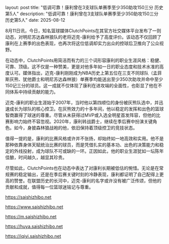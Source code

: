 layout: post title: "低调可靠！康利曾在3支球队单赛季至少350助攻150三分 历史第5人" description: "低调可靠！康利曾在3支球队单赛季至少350助攻150三分 历史第5人" date: 2025-08-12

8月11日讯，今日，知名篮球媒体ClutchPoints在其官方社交媒体平台发布了一则动态，对明尼苏达森林狼队的老将迈克-康利给予了高度评价。该动态不仅回顾了康利在上赛季的出色表现，也再次将这位低调却实力出众的控球后卫推向了公众视野。

在动态中，ClutchPoints用简洁而有力的三个词形容康利的职业生涯风格：稳健、可靠、顶级。这不仅是一种赞美，更是对他多年如一日的职业态度和技术水准的高度认可。媒体指出，迈克-康利刚刚成为NBA历史上第五位在三支不同球队（孟菲斯灰熊、犹他爵士和明尼苏达森林狼）单赛季均能送出至少350次助攻并命中至少150记三分的球员。这一成就不仅体现了康利在进攻端的全面性，也彰显了他在不同体系中持续贡献的能力。

迈克-康利的职业生涯始于2007年，当时他以第四顺位的身份被灰熊队选中，并迅速成长为球队的核心控卫。在灰熊效力的十多年间，他以稳定的发挥和出色的篮球智商赢得了球迷的尊重。尽管从未获得过MVP或入选全明星首发阵容，但他的比赛影响力始终不容忽视。2020年，康利转战爵士，继续在季后赛中扮演关键角色。如今，身披森林狼战袍的他，依旧保持着顶级控卫的竞技状态。

值得一提的是，康利的比赛风格或许并不张扬，却始终如一地高效和实用。他不是那种依靠身体天赋统治比赛的球员，而是凭借扎实的基本功、出色的决策能力和稳定的外线投射，成为球队不可或缺的一环。正因如此，他的职业生涯犹如一坛陈年佳酿，时间越久，越显其珍贵。

尽管如此，ClutchPoints也在动态中表达了对康利长期被低估的惋惜。无论是在常规赛的稳定输出，还是在季后赛关键时刻的冷静表现，康利都证明了自己配得上更高的赞誉。在联盟历史的长河中，迈克-康利的名字或许没有被广泛传颂，但他的贡献和成就，值得每一位篮球迷铭记与尊重。

https://saishizhibo.net

https://www.saishizhibo.net

https://m.saishizhibo.net

https://huya.saishizhibo.net

https://iqiyi.saishizhibo.net